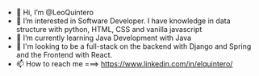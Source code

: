 - 👋 Hi, I’m @LeoQuintero
- 👀 I’m interested in Software Developer. I have knowledge in data structure with python, HTML, CSS and vanilla javascript
- 🌱 I’m currently learning Java Development with Java
- 💞️ I'm looking to be a full-stack on the backend with Django and Spring and the Frontend with React.
- 📫 How to reach me ===> https://www.linkedin.com/in/elquintero/


